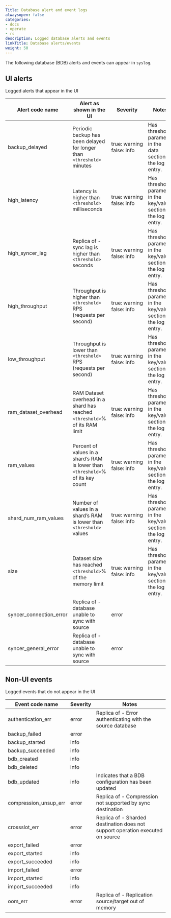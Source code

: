 ```yaml
---
Title: Database alert and event logs
alwaysopen: false
categories:
- docs
- operate
- rs
description: Logged database alerts and events
linkTitle: Database alerts/events
weight: 50
---
```


The following database (BDB) alerts and events can appear in `syslog`.

## UI alerts

Logged alerts that appear in the UI

| Alert code name | Alert as shown in the UI | Severity | Notes |
|-----------------|--------------------------|----------|-------|
| backup_delayed | Periodic backup has been delayed for longer than `<threshold>` minutes | true:&nbsp;warning<br />false: info | Has threshold parameter in the data section of the log entry.
| high_latency | Latency is higher than `<threshold>` milliseconds | true:&nbsp;warning<br />false: info | Has threshold parameter in the key/value section of the log entry.
| high_syncer_lag | Replica of - sync lag is higher than `<threshold>` seconds | true:&nbsp;warning<br />false: info | Has threshold parameter in the key/value section of the log entry.
| high_throughput | Throughput is higher than `<threshold>` RPS (requests per second) | true:&nbsp;warning<br />false: info | Has threshold parameter in the key/value section of the log entry.
| low_throughput | Throughput is lower than `<threshold>` RPS (requests per second) | true:&nbsp;warning<br />false: info | Has threshold parameter in the key/value section of the log entry.
| ram_dataset_overhead | RAM Dataset overhead in a shard has reached `<threshold>`% of its RAM limit | true:&nbsp;warning<br />false: info | Has threshold parameter in the key/value section of the log entry.
| ram_values | Percent of values in a shard’s RAM is lower than `<threshold>`% of its key count | true:&nbsp;warning<br />false: info | Has threshold parameter in the key/value section of the log entry.
| shard_num_ram_values | Number of values in a shard’s RAM is lower than `<threshold>` values | true:&nbsp;warning<br />false: info | Has threshold parameter in the key/value section of the log entry.
| size | Dataset size has reached `<threshold>`% of the memory limit | true:&nbsp;warning<br />false: info | Has threshold parameter in the key/value section of the log entry.
| syncer_connection_error | Replica of - database unable to sync with source | error |  
| syncer_general_error | Replica of - database unable to sync with source | error |  

## Non-UI events

Logged events that do not appear in the UI

| Event code name | Severity | Notes |
|-----------------|----------|-------|
| authentication_err | error | Replica of - Error authenticating with the source database |
| backup_failed | error |  |
| backup_started | info |  |
| backup_succeeded | info |  |
| bdb_created | info |  |
| bdb_deleted | info |  |
| bdb_updated | info | Indicates that a BDB configuration has been updated |
| compression_unsup_err | error | Replica of - Compression not supported by sync destination |
| crossslot_err | error | Replica of - Sharded destination does not support operation executed on source |
| export_failed | error |  |
| export_started | info |  |
| export_succeeded | info |  |
| import_failed | error |  |
| import_started | info |  |
| import_succeeded | info |  |
| oom_err | error | Replica of - Replication source/target out of memory |